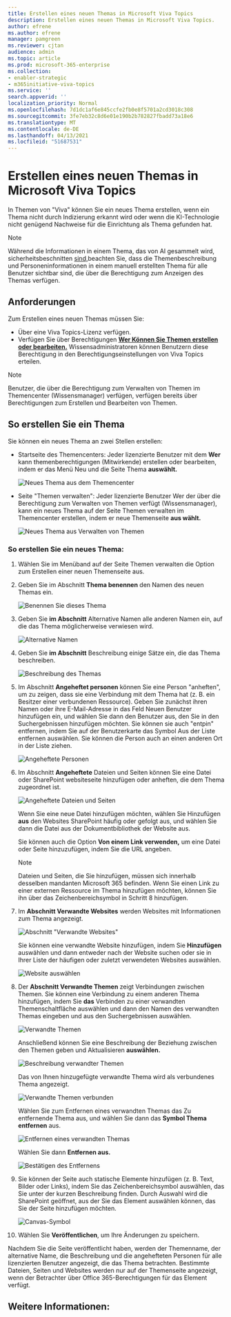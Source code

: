 ```yaml
---
title: Erstellen eines neuen Themas in Microsoft Viva Topics
description: Erstellen eines neuen Themas in Microsoft Viva Topics.
author: efrene
ms.author: efrene
manager: pamgreen
ms.reviewer: cjtan
audience: admin
ms.topic: article
ms.prod: microsoft-365-enterprise
ms.collection:
- enabler-strategic
- m365initiative-viva-topics
ms.service: ''
search.appverid: ''
localization_priority: Normal
ms.openlocfilehash: 7d1dc1af6e845ccfe2fb0e8f5701a2cd3018c308
ms.sourcegitcommit: 3fe7eb32c8d6e01e190b2b782827fbadd73a18e6
ms.translationtype: MT
ms.contentlocale: de-DE
ms.lasthandoff: 04/13/2021
ms.locfileid: "51687531"
---
```

# <a name="create-a-new-topic-in-microsoft-viva-topics"></a>Erstellen eines neuen Themas in Microsoft Viva Topics

In Themen von "Viva" können Sie ein neues Thema erstellen, wenn ein Thema nicht durch Indizierung erkannt wird oder wenn die KI-Technologie nicht genügend Nachweise für die Einrichtung als Thema gefunden hat.

> [!Note] 
> Während die Informationen in einem Thema, das von AI gesammelt wird, sicherheitsbeschnitten [sind,](topic-experiences-security-trimming.md)beachten Sie, dass die Themenbeschreibung und Personeninformationen in einem manuell erstellten Thema für alle Benutzer sichtbar sind, die über die Berechtigung zum Anzeigen des Themas verfügen. 


## <a name="requirements"></a>Anforderungen

Zum Erstellen eines neuen Themas müssen Sie:
- Über eine Viva Topics-Lizenz verfügen.
- Verfügen Sie über Berechtigungen [**Wer Können Sie Themen erstellen oder bearbeiten.**](./topic-experiences-user-permissions.md) Wissensadministratoren können Benutzern diese Berechtigung in den Berechtigungseinstellungen von Viva Topics erteilen. 

> [!Note] 
> Benutzer, die über die Berechtigung zum Verwalten von Themen im Themencenter (Wissensmanager) verfügen, verfügen bereits über Berechtigungen zum Erstellen und Bearbeiten von Themen.

## <a name="to-create-a-topic"></a>So erstellen Sie ein Thema

Sie können ein neues Thema an zwei Stellen erstellen:

- Startseite des Themencenters: Jeder lizenzierte Benutzer mit dem **Wer** kann themenberechtigungen (Mitwirkende) erstellen  oder bearbeiten, indem er das Menü Neu und die Seite Thema **auswählt.** 

    ![Neues Thema aus dem Themencenter](../media/knowledge-management/new-topic.png)  

- Seite "Themen verwalten":  Jeder lizenzierte Benutzer Wer der über die Berechtigung zum Verwalten von Themen verfügt (Wissensmanager), kann ein neues Thema auf der Seite Themen verwalten im Themencenter erstellen, indem er neue Themenseite **aus wählt.** 

    ![Neues Thema aus Verwalten von Themen](../media/knowledge-management/new-topic-topic-center.png)  

### <a name="to-create-a-new-topic"></a>So erstellen Sie ein neues Thema:

1. Wählen Sie im Menüband auf der Seite Themen verwalten die Option zum Erstellen einer neuen Themenseite aus.

2.  Geben Sie im Abschnitt **Thema benennen** den Namen des neuen Themas ein.

    ![Benennen Sie dieses Thema](../media/knowledge-management/k-new-topic-page.png)  

3. Geben Sie **im Abschnitt** Alternative Namen alle anderen Namen ein, auf die das Thema möglicherweise verwiesen wird. 

    ![Alternative Namen](../media/knowledge-management/alt-names.png)  

4. Geben Sie **im Abschnitt** Beschreibung einige Sätze ein, die das Thema beschreiben. 

    ![Beschreibung des Themas](../media/knowledge-management/description.png)

4. Im Abschnitt **Angeheftet personen** können Sie eine Person "anheften", um zu zeigen, dass sie eine Verbindung mit dem Thema hat (z. B. ein Besitzer einer verbundenen Ressource). Geben Sie zunächst ihren Namen oder  ihre E-Mail-Adresse in das Feld Neuen Benutzer hinzufügen ein, und wählen Sie dann den Benutzer aus, den Sie in den Suchergebnissen hinzufügen möchten. Sie können sie auch "entpin" entfernen, indem Sie auf der Benutzerkarte das Symbol Aus der Liste entfernen auswählen.  Sie können die Person auch an einen anderen Ort in der Liste ziehen.
 
    ![Angeheftete Personen](../media/knowledge-management/pinned-people.png)

5. Im Abschnitt **Angeheftete** Dateien und Seiten können Sie eine Datei oder SharePoint websiteseite hinzufügen oder anheften, die dem Thema zugeordnet ist.

   ![Angeheftete Dateien und Seiten](../media/knowledge-management/pinned-files-and-pages.png)
 
    Wenn Sie eine neue Datei hinzufügen möchten, wählen Sie Hinzufügen **aus** den Websites SharePoint häufig oder gefolgt aus, und wählen Sie dann die Datei aus der Dokumentbibliothek der Website aus.

    Sie können auch die Option **Von einem Link verwenden,** um eine Datei oder Seite hinzuzufügen, indem Sie die URL angeben. 

    > [!Note] 
    > Dateien und Seiten, die Sie hinzufügen, müssen sich innerhalb desselben mandanten Microsoft 365 befinden. Wenn Sie einen Link zu einer externen Ressource im Thema hinzufügen möchten, können Sie ihn über das Zeichenbereichsymbol in Schritt 8 hinzufügen.


6.  Im **Abschnitt Verwandte Websites** werden Websites mit Informationen zum Thema angezeigt. 

    ![Abschnitt "Verwandte Websites"](../media/knowledge-management/related-sites.png)

    Sie können eine verwandte Website hinzufügen, indem Sie **Hinzufügen** auswählen und dann entweder nach der Website suchen oder sie in Ihrer Liste der häufigen oder zuletzt verwendeten Websites auswählen.
    
    ![Website auswählen](../media/knowledge-management/sites.png)

7. Der **Abschnitt Verwandte Themen** zeigt Verbindungen zwischen Themen. Sie können eine Verbindung zu einem anderen Thema hinzufügen, indem Sie **das** Verbinden zu einer verwandten Themenschaltfläche auswählen und dann den Namen des verwandten Themas eingeben und aus den Suchergebnissen auswählen. 

   ![Verwandte Themen](../media/knowledge-management/related-topic.png)  

    Anschließend können Sie eine Beschreibung der Beziehung zwischen den Themen geben und Aktualisieren **auswählen.**

   ![Beschreibung verwandter Themen](../media/knowledge-management/related-topics-update.png) 

   Das von Ihnen hinzugefügte verwandte Thema wird als verbundenes Thema angezeigt.

   ![Verwandte Themen verbunden](../media/knowledge-management/related-topics-final.png) 

   Wählen Sie zum Entfernen eines verwandten Themas das Zu entfernende Thema aus, und wählen Sie dann das **Symbol Thema entfernen** aus.
 
   ![Entfernen eines verwandten Themas](../media/knowledge-management/remove-related.png)  

   Wählen Sie dann **Entfernen aus.**

   ![Bestätigen des Entfernens](../media/knowledge-management/remove-related-confirm.png) 

8. Sie können der Seite auch statische Elemente hinzufügen (z. B. Text, Bilder oder Links), indem Sie das Zeichenbereichsymbol auswählen, das Sie unter der kurzen Beschreibung finden. Durch Auswahl wird die SharePoint geöffnet, aus der Sie das Element auswählen können, das Sie der Seite hinzufügen möchten.

   ![Canvas-Symbol](../media/knowledge-management/webpart-library.png) 

9. Wählen Sie **Veröffentlichen**, um Ihre Änderungen zu speichern. 

Nachdem Sie die Seite veröffentlicht haben, werden der Themenname, der alternative Name, die Beschreibung und die angehefteten Personen für alle lizenzierten Benutzer angezeigt, die das Thema betrachten. Bestimmte Dateien, Seiten und Websites werden nur auf der Themenseite angezeigt, wenn der Betrachter über Office 365-Berechtigungen für das Element verfügt. 



## <a name="see-also"></a>Weitere Informationen:



